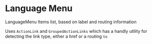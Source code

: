 # Language Menu

LanguageMenu Items list, based on label and routing information

Uses `ActionLink` and `GroupedActionLinks` which has a handly utility for detecting the link type, either a href or a routing `to`
